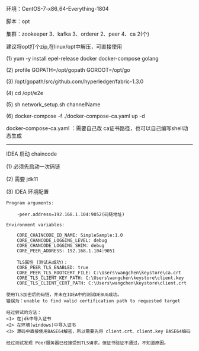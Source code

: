 环境：CentOS-7-x86_64-Everything-1804

脚本：opt

集群：zookeeper 3、kafka 3、orderer 2、peer 4、ca 2(个)

建议将opt打个zip,在linux/opt中解压，可直接使用

(1) yum -y install epel-release docker docker-compose golang

(2) profile GOPATH=/opt/gopath GOROOT=/opt/go

(3) /opt/gopath/src/github.com/hyperledger/fabric-1.3.0

(4) cd /opt/e2e

(5) sh network_setup.sh channelName

(6) docker-compose -f ./docker-compose-ca.yaml up -d

docker-compose-ca.yaml ：需要自己改 ca证书路径，也可以自己编写shell动态生成

---------------------------------------------------------------------------
IDEA 启动 chaincode

(1) 必须先启动一次码链

(2) 需要 jdk11

(3) IDEA 环境配置

    Program arguments:
    
        -peer.address=192.168.1.104:9052(码链地址)
    
    Environment variables: 
        
        CORE_CHAINCODE_ID_NAME: SimpleSample:1.0
        CORE_CHANCODE_LOGGING_LEVEL: debug
        CORE_CHANCODE_LOGGING_SHIM: debug
        CORE_PEER_ADDRESS: 192.168.1.104:9051
        
        TLS属性 (测试未成功)：
        CORE_PEER_TLS_ENABLED: true
        CORE_PEER_TLS_ROOTCERT_FILE: C:\Users\wangchen\keystore\ca.crt
        CORE_TLS_CLIENT_KEY_PATH: C:\Users\wangchen\keystore\client.key
        CORE_TLS_CLIENT_CERT_PATH: C:\Users\wangchen\keystore\client.crt
    
    使用TLS加密后的码链，并未在IDEA中的测试DEBUG成功。
    错误为：unable to find valid certification path to requested target
    
    经过尝试的方法：
    <1> 在jdk中导入证书
    <2> 在环境(windows)中导入证书 
    <3> 源码中直接使用BASE64解密，所以需要先将 client.crt、client.key BASE64编码
    
    经过测试发现 Peer服务器已经接受到TLS请求，但证书验证不通过，不知道原因。    


    
